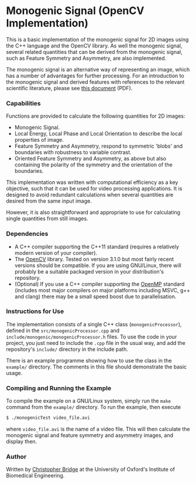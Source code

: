 # Monogenic Signal (OpenCV Implementation)

This is a basic implementation of the monogenic signal for 2D images using
the C++ language and the OpenCV library. As well the monogenic signal, several
related quantities that can be derived from the monogenic signal, such as Feature
Symmetry and Asymmetry, are also implemented.

The monogenic signal is an alternative way of representing an image, which has a
number of advantages for further processing. For an introduction to the monogenic
signal and derived features with references to the relevant scientific literature,
please see [this document](https://chrisbridge.science/docs/intro_to_monogenic_signal.pdf) (PDF).

### Capabilities

Functions are provided to calculate the following quantities for 2D images:

* Monogenic Signal.
* Local Energy, Local Phase and Local Orientation to describe the local properties of image.
* Feature Symmetry and Asymmetry, respond to symmetric 'blobs' and boundaries with robustness to variable contrast.
* Oriented Feature Symmetry and Asymmetry, as above but also containing the polarity of the symmetry and the orientation of the boundaries.

This implementation was written with computational efficiency as a key objective,
such that it can be used for video processing applications. It is designed to avoid
redundant calculations when several quantities are desired from the same input
image.

However, it is also straightforward and appropriate to use for calculating single
quantities from still images.

### Dependencies

* A C++ compiler supporting the C++11 standard (requires a relatively modern version of your compiler).
* The [OpenCV](http://opencv.org) library. Tested on version 3.1.0 but most fairly recent
versions should be compatible. If you are using GNU/Linux, there will probably
be a suitable packaged version in your distribution's repository.
* (Optional) If you use a C++ compiler supporting the
[OpenMP](http://openmp.org/wp/) standard (includes most major compilers on major
platforms including MSVC, g++ and clang) there may be a small speed boost due to
parallelisation.

### Instructions for Use

The implementation consists of a single C++ class (`monogenicProcessor`), defined
in the `src/monogenicProcessor.cpp` and `include/monogenic/monogenicProcessor.h`
files. To use the code in your project, you just need to include the `.cpp`
file in the usual way, and add the repository's `include/` directory in the
include path.

There is an example programme showing how to use the class in the `example/`
directory. The comments in this file should demonstrate the basic usage.

### Compiling and Running the Example

To compile the example on a GNU/Linux system, simply run the `make` command from
the `example/` directory. To run the example, then execute

```bash
$ ./monogenicTest video_file.avi
```

where `video_file.avi` is the name of a video file. This will then calculate
the monogenic signal and feature symmetry and asymmetry images, and display then.

### Author

Written by [Christopher Bridge](https://chrisbridge.science/) at the
University of Oxford's Institute of Biomedical Engineering.
